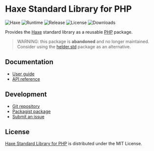 # Haxe Standard Library for PHP
![Haxe](https://badgen.net/badge/haxe/%3E%3D4.1.0/green) ![Runtime](https://badgen.net/packagist/php/cedx/haxe) ![Release](https://badgen.net/packagist/v/cedx/haxe) ![License](https://badgen.net/packagist/license/cedx/haxe) ![Downloads](https://badgen.net/packagist/dt/cedx/haxe)

Provides the [Haxe](https://haxe.org) standard library as a reusable [PHP](https://www.php.net) package.

> WARNING: this package is **abandoned** and no longer maintained.  
> Consider using the [helder.std](https://packagist.org/packages/helder/std) package as an alternative.

## Documentation
- [User guide](https://cedx.github.io/haxe.php)
- [API reference](https://cedx.github.io/haxe.php/api)

## Development
- [Git repository](https://github.com/cedx/haxe.php)
- [Packagist package](https://packagist.org/packages/cedx/haxe)
- [Submit an issue](https://github.com/cedx/haxe.php/issues)

## License
[Haxe Standard Library for PHP](https://cedx.github.io/haxe.php) is distributed under the MIT License.
